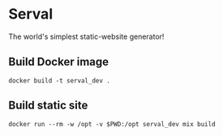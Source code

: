 # Serval

The world's simplest static-website generator!

## Build Docker image

    docker build -t serval_dev .

## Build static site

    docker run --rm -w /opt -v $PWD:/opt serval_dev mix build
